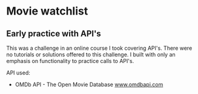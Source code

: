 # Movie watchlist
## Early practice with API's

This was a challenge in an online course I took covering API's. There were no tutorials or solutions offered to this challenge.
I built with only an emphasis on functionality to practice calls to API's.

API used:
- OMDb API - The Open Movie Database www.omdbapi.com
